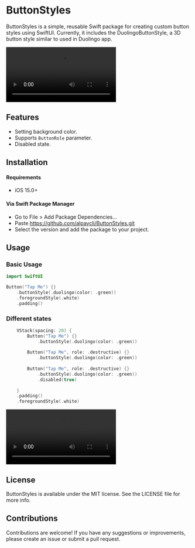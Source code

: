 # ButtonStyles

ButtonStyles is a simple, reusable Swift package for creating custom button styles using SwiftUI. Currently, it includes the DuolingoButtonStyle, a 3D button style similar to used in Duolingo app.

![](https://github.com/alpaycli/ButtonStyles/blob/main/DuolingoStylePrev.mov)

## Features

- Setting background color.
- Supports `ButtonRole` parameter.
- Disabled state.

## Installation

#### Requirements

- iOS 15.0+

#### Via Swift Package Manager

- Go to File > Add Package Dependencies...
- Paste https://github.com/alpaycli/ButtonStyles.git
- Select the version and add the package to your project.

## Usage

### Basic Usage
```Swift
import SwiftUI

Button("Tap Me") {}
    .buttonStyle(.duolingo(color: .green))
    .foregroundStyle(.white)
    .padding()
```

### Different states

```Swift
    VStack(spacing: 20) {
        Button("Tap Me") {}
            .buttonStyle(.duolingo(color: .green))
        
        Button("Tap Me", role: .destructive) {}
            .buttonStyle(.duolingo(color: .green))
        
        Button("Tap Me", role: .destructive) {}
            .buttonStyle(.duolingo(color: .green))
            .disabled(true)
        
    }
    .padding()
    .foregroundStyle(.white)
```

![](https://github.com/alpaycli/ButtonStyles/blob/main/DuolingoStyleStatesPrev.mov)

## License

ButtonStyles is available under the MIT license. See the LICENSE file for more info.

## Contributions

Contributions are welcome! If you have any suggestions or improvements, please create an issue or submit a pull request.

